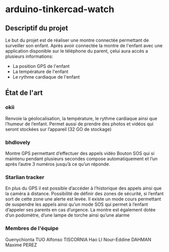 # arduino-tinkercad-watch

## Descriptif du projet

Le but du projet est de réaliser une montre connectée permettant de surveiller son enfant. Après avoir connectée la montre de l'enfant avec une application disponible sur le téléphone du parent, çelui aura accès a plusieurs informations:
- La position GPS de l'enfant
- La température de l'enfant
- Le rythme cardiaque de l'enfant







## État de l'art


### okii 

Renvoie la géolocalisation, la température, le rythme cardiaque ainsi que l’humeur de l’enfant. 
Permet aussi de prendre des photos et vidéos qui seront stockées sur l’appareil (32 GO de stockage) 

### bhdlovely 

Montre GPS permettant d’effectuer des appels vidéo 
Bouton SOS qui si maintenu pendant plusieurs secondes compose automatiquement et l’un après l’autre 3 numéros jusqu’à ce qu’un réponde. 

### Starlian tracker 

En plus du GPS il est possible d’accéder à l’historique des appels ainsi que la caméra à distance. Possibilité de définir des zones de sécurité, si l’enfant sort de cette zone une alerte est levée. 
Il existe un mode cours permettant de suspendre les appels ainsi qu’un mode SOS qui permet à l’enfant d’appeler ses parents en cas d’urgence. 
La montre est également dotée d’un podomètre, d’une lampe de torche ainsi qu’une alarme 


### Membres de l'équipe

Guenychionta TUO
Alfonso TISCORNIA
Hao LI
Nour-Eddine DAHMAN
Maxime PEREZ

